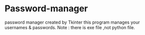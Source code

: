 # Password-manager
password manager created by Tkinter
this program manages your usernames & passwords.
Note : there is exe file ,not python file.
